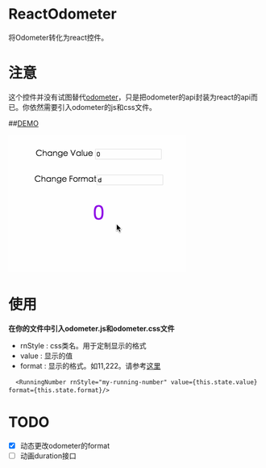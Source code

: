 # ReactOdometer
将Odometer转化为react控件。

# 注意
这个控件并没有试图替代[odometer](https://github.com/HubSpot/odometer)，只是把odometer的api封装为react的api而已。你依然需要引入odometer的js和css文件。

##[DEMO](http://eeandrew.github.io/demos/reactodometer/index.html)

![image](https://github.com/eeandrew/ReadmeResource/blob/master/img/react-odometer/react-odometer.gif)

# 使用

**在你的文件中引入odometer.js和odometer.css文件**

* rnStyle : css类名。用于定制显示的格式
* value : 显示的值
* format : 显示的格式。如11,222。请参考[这里](http://github.hubspot.com/odometer/)

```
  <RunningNumber rnStyle="my-running-number" value={this.state.value} format={this.state.format}/>
```

# TODO
* [x] 动态更改odometer的format
* [ ] 动画duration接口
